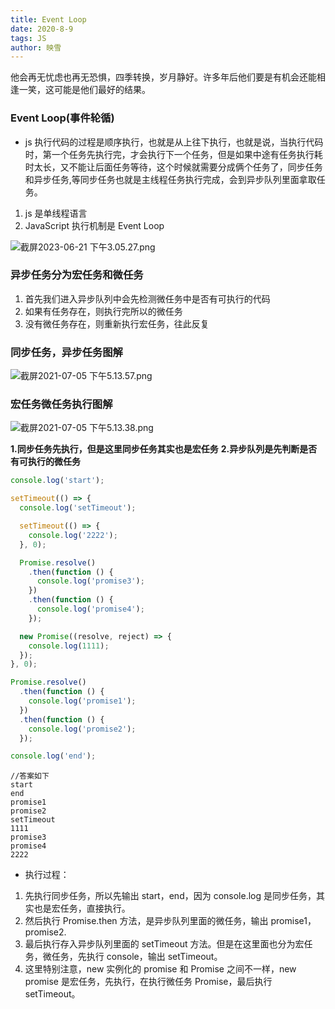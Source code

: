 ```yaml
---
title: Event Loop
date: 2020-8-9
tags: JS
author: 映雪
---
```


他会再无忧虑也再无恐惧，四季转换，岁月静好。许多年后他们要是有机会还能相逢一笑，这可能是他们最好的结果。

<!--more-->

### Event Loop(事件轮循)

- js 执行代码的过程是顺序执行，也就是从上往下执行，也就是说，当执行代码时，第一个任务先执行完，才会执行下一个任务，但是如果中途有任务执行耗时太长，又不能让后面任务等待，这个时候就需要分成俩个任务了，同步任务和异步任务,等同步任务也就是主线程任务执行完成，会到异步队列里面拿取任务。

1. js 是单线程语言
2. JavaScript 执行机制是 Event Loop

![截屏2023-06-21 下午3.05.27.png](/images/2023/06/21/ZqnuVzfcCdvxYDE.png)

### 异步任务分为宏任务和微任务

1. 首先我们进入异步队列中会先检测微任务中是否有可执行的代码
2. 如果有任务存在，则执行完所以的微任务
3. 没有微任务存在，则重新执行宏任务，往此反复

### 同步任务，异步任务图解

![截屏2021-07-05 下午5.13.57.png](/images/2021/07/05/s7rEQ5P4ih1weFY.png)

### 宏任务微任务执行图解

![截屏2021-07-05 下午5.13.38.png](/images/2021/07/05/6doQ9kDNcRMvTat.png)

**1.同步任务先执行，但是这里同步任务其实也是宏任务**
**2.异步队列是先判断是否有可执行的微任务**

```js
console.log('start');

setTimeout(() => {
  console.log('setTimeout');

  setTimeout(() => {
    console.log('2222');
  }, 0);

  Promise.resolve()
    .then(function () {
      console.log('promise3');
    })
    .then(function () {
      console.log('promise4');
    });

  new Promise((resolve, reject) => {
    console.log(1111);
  });
}, 0);

Promise.resolve()
  .then(function () {
    console.log('promise1');
  })
  .then(function () {
    console.log('promise2');
  });

console.log('end');
```

```
//答案如下
start
end
promise1
promise2
setTimeout
1111
promise3
promise4
2222
```

- 执行过程：

1. 先执行同步任务，所以先输出 start，end，因为 console.log 是同步任务，其实也是宏任务，直接执行。
2. 然后执行 Promise.then 方法，是异步队列里面的微任务，输出 promise1，promise2.
3. 最后执行存入异步队列里面的 setTimeout 方法。但是在这里面也分为宏任务，微任务，先执行 console，输出 setTimeout。
4. 这里特别注意，new 实例化的 promise 和 Promise 之间不一样，new promise 是宏任务，先执行，在执行微任务 Promise，最后执行 setTimeout。
